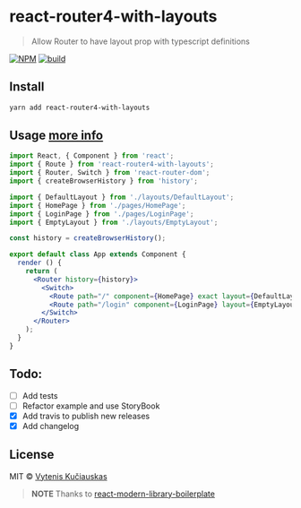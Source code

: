 # react-router4-with-layouts

> Allow Router to have layout prop with typescript definitions

[![NPM](https://img.shields.io/npm/v/react-router4-with-layouts.svg)](https://www.npmjs.com/package/react-router4-with-layouts)
[![build](https://api.travis-ci.org/nfq-eta/react-router4-with-layouts.svg?branch=master)](https://travis-ci.org/github/nfq-eta/react-router4-with-layouts)

## Install

```bash
yarn add react-router4-with-layouts
```

## Usage [more info](https://github.com/nfq-eta/react-router4-with-layouts/tree/master/example)

```jsx
import React, { Component } from 'react';
import { Route } from 'react-router4-with-layouts';
import { Router, Switch } from 'react-router-dom';
import { createBrowserHistory } from 'history';

import { DefaultLayout } from './layouts/DefaultLayout';
import { HomePage } from './pages/HomePage';
import { LoginPage } from './pages/LoginPage';
import { EmptyLayout } from './layouts/EmptyLayout';

const history = createBrowserHistory();

export default class App extends Component {
  render () {
    return (
      <Router history={history}>
        <Switch>
          <Route path="/" component={HomePage} exact layout={DefaultLayout} />
          <Route path="/login" component={LoginPage} layout={EmptyLayout} />
        </Switch>
      </Router>
    );
  }
}
```

## Todo:
* [ ] Add tests
* [ ] Refactor example and use StoryBook
* [x] Add travis to publish new releases
* [x] Add changelog

## License

MIT © [Vytenis Kučiauskas](https://github.com/FDiskas)

> **NOTE** Thanks to [react-modern-library-boilerplate](https://github.com/transitive-bullshit/react-modern-library-boilerplate)
